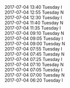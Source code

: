 2017-07-04 13:40 Tuesday  I  
2017-07-04 12:55 Tuesday  N  
2017-07-04 12:30 Tuesday  I  
2017-07-04 11:40 Tuesday  N  
2017-07-04 11:35 Tuesday  I  
2017-07-04 09:10 Tuesday  N  
2017-07-04 09:05 Tuesday  I  
2017-07-04 09:00 Tuesday  N  
2017-07-04 07:55 Tuesday  I  
2017-07-04 07:45 Tuesday  N  
2017-07-04 07:25 Tuesday  I  
2017-07-04 07:10 Tuesday  N  
2017-07-04 07:05 Tuesday  I  
2017-07-04 07:00 Tuesday  N  
2017-07-04 06:20 Tuesday  I  
